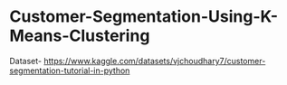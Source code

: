 # Customer-Segmentation-Using-K-Means-Clustering

Dataset- https://www.kaggle.com/datasets/vjchoudhary7/customer-segmentation-tutorial-in-python
